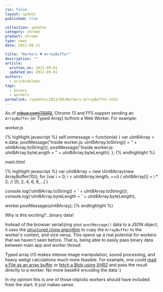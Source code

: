 ```yaml
---
rss: false
layout: update
published: true

collection: updates
category: chrome
product: chrome
type: news
date: 2011-09-11

title: "Workers ♥ ArrayBuffer"
description: ""
article:
  written_on: 2011-09-01
  updated_on: 2011-09-01
authors:
  - ericbidelman
tags:
  - binary
  - workers
permalink: /updates/2011/09/Workers-ArrayBuffer.html
---
```

As of <strike>[crbug.com/73313](http://crbug.com/73313)</strike>, Chrome 13 and FF5 support sending an `ArrayBuffer` (or Typed Array) to/from a Web Worker. For example:

*worker.js*

{% highlight javascript %}
self.onmessage = function(e) {
  var uInt8Array = e.data;
  postMessage("Inside worker.js: uInt8Array.toString() = " + uInt8Array.toString());
  postMessage("Inside worker.js: uInt8Array.byteLength = " + uInt8Array.byteLength);
};
{% endhighlight %}

*main.html*

{% highlight javascript %}
var uInt8Array = new Uint8Array(new ArrayBuffer(10));
for (var i = 0; i < uInt8Array.length; ++i) {
  uInt8Array[i] = i * 2; // [0, 2, 4, 6, 8,...]
}

console.log('uInt8Array.toString() = ' + uInt8Array.toString());
console.log('uInt8Array.byteLength = ' + uInt8Array.byteLength);

worker.postMessage(uInt8Array);
{% endhighlight %}

Why is this exciting?...binary data!

Instead of the browser serializing your `postMessage()` data to a JSON object, it uses the [structured clone algorithm](https://developer.mozilla.org/en/DOM/The_structured_clone_algorithm) to copy the `ArrayBuffer` to the worker's context, and vice versa. This opens up a real potential for workers that we haven't seen before. That is, being able to easily pass binary data between main app and worker thread.

Typed array I/O makes intense image manipulation, sound processing, and heavy webgl calculations much more feasible. For example, one could [read a File as an array buffer](http://www.html5rocks.com/en/tutorials/file/dndfiles/#toc-reading-files) or [fetch a Blob using XHR2](http://www.html5rocks.com/en/tutorials/file/xhr2/#toc-reponseTypeArrayBuffer) and pass the result directly to a worker. No more base64 encoding the data :)

In my opinion this is one of those nitpicks workers should have included from the start. It just makes sense.
